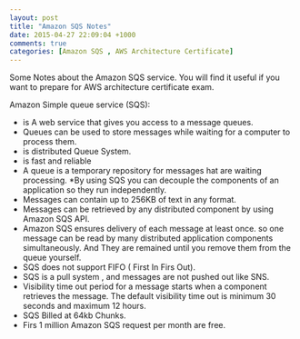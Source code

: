 ```yaml
---
layout: post
title: "Amazon SQS Notes"
date: 2015-04-27 22:09:04 +1000
comments: true
categories: [Amazon SQS , AWS Architecture Certificate]
---
```

 
Some Notes about the Amazon SQS service. You will find it useful if you want to prepare for AWS architecture certificate exam.

Amazon Simple queue service (SQS):

* is A web service that gives you access to a message queues.
* Queues can be used to store messages while waiting for a computer to process them.
* is distributed Queue System.
* is fast and reliable 
* A queue is a temporary repository for messages hat are waiting processing.
*By using SQS you can decouple the components of an application so they run independently.
* Messages can contain up to 256KB of text in any format.
* Messages can be retrieved by any distributed component by using Amazon SQS API.
* Amazon SQS ensures delivery of each message at least once. so one message can be read by many distributed application components simultaneously. And They are remained until you remove them from the queue yourself.
* SQS does not support FIFO ( First In Firs Out).
* SQS is a pull system , and messages are not pushed out like SNS.
* Visibility time out period for a message starts when a component retrieves the message. The default visibility time out is minimum 30 seconds and maximum 12 hours.
* SQS Billed at 64kb Chunks.
* Firs 1 million Amazon SQS request per month are free.
